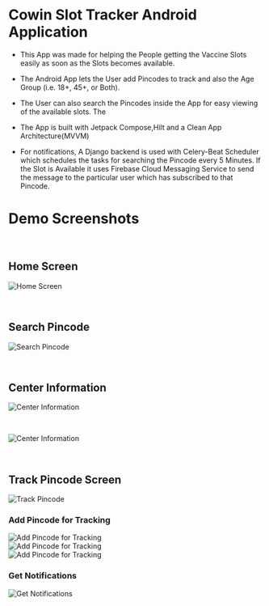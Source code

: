 # Cowin Slot Tracker Android Application

* This App was made for helping the People getting the Vaccine Slots easily as soon as the Slots becomes available.

* The Android App lets the User add Pincodes to track and also the Age Group (i.e. 18+, 45+, or Both).
* The User can also search the Pincodes inside the App for easy viewing of the available slots. The
* The App is built with Jetpack Compose,Hilt and a Clean App Architecture(MVVM)
* For notifications, A Django backend is used with Celery-Beat Scheduler which schedules the tasks for searching the Pincode every 5 Minutes. If the Slot is Available it uses Firebase Cloud Messaging Service to send the message to the particular user which has subscribed to that Pincode.

# Demo Screenshots

<br/>

## Home Screen

![Home Screen](./demoImages/2.png?raw=true "Home Screen")

<br/>

## Search Pincode

![Search Pincode](./demoImages/3.png?raw=true "Search Pincodes")

<br/>

## Center Information

![Center Information](./demoImages/4.png?raw=true "Center Information")

<br/>

![Center Information](./demoImages/5.png?raw=true "Center Information")

<br/>

## Track Pincode Screen

![Track Pincode](./demoImages/6.png?raw=true "Track Pincode")
<br/>

### Add Pincode for Tracking

![Add Pincode for Tracking](./demoImages/7.png?raw=true "Add Pincode for Tracking")
<br/>
![Add Pincode for Tracking](./demoImages/8.png?raw=true "Add Pincode for Tracking")
<br/>
![Add Pincode for Tracking](./demoImages/9.png?raw=true "Add Pincode for Tracking")

### Get Notifications

![Get Notifications](./demoImages/10.png?raw=true "Get Notifications")
<br/>









